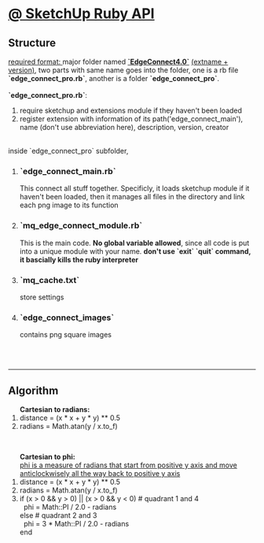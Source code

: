 # <a href='https://ruby.sketchup.com/Sketchup/Model.html'>@ SketchUp Ruby API</a>
<h2>Structure</h2>
<u>required format: </u>major folder named <b><u>`EdgeConnect4.0`</b></u> <u>(extname + version)</u>, two parts with same name goes into the folder, one is a rb file <b>`edge_connect_pro.rb`</b>, another is a folder <b>`edge_connect_pro`</b>. 
<br /><br />
<b>`edge_connect_pro.rb`</b>: 
<ol><li>require sketchup and extensions module if they haven't been loaded</li>
<li>register extension with information of its path('edge_connect_main'), name (don't use abbreviation here), description, version, creator</li></ol>
<br />
inside `edge_connect_pro` subfolder, 
<br />
<ol>
	<li><h3>`edge_connect_main.rb`</h3>
		<p>This connect all stuff together. Specificly, it loads sketchup module if it haven't been loaded, then it manages all files in the directory and link each png image to its function</p>
	</li>
	<li><h3>`mq_edge_connect_module.rb`</h3>
		<p>This is the main code. <b>No global variable allowed</b>, since all code is put into a unique module with your name. <b>don't use `exit` `quit` command, it bascially kills the ruby interpreter</b></p>
	</li>
	<li><h3>`mq_cache.txt`</h3>
		<p>store settings</p>
	</li>
	<li><h3>`edge_connect_images`</h3>
		<p>contains png square images</p>
	</li>
</ol>
<br /><br />
<hr />
<h2>Algorithm</h2>
<ol><b>Cartesian to radians:</b>
	<li>distance = (x * x + y * y) ** 0.5</li>
	<li>radians = Math.atan(y / x.to_f)</li>
</ol>
<br />
<ol><b>Cartesian to phi:</b><br />
	<u>phi is a measure of radians that start from positive y axis and move anticlockwisely all the way back to positive y axis</u>
	<li>distance = (x * x + y * y) ** 0.5</li>
	<li>radians = Math.atan(y / x.to_f)</li>
	<li>
		if (x > 0 && y > 0) || (x > 0 && y < 0) # quadrant 1 and 4<br />
          &nbsp;&nbsp;phi = Math::PI / 2.0 - radians<br />
        else # quadrant 2 and 3<br />
          &nbsp;&nbsp;phi = 3 * Math::PI / 2.0 - radians<br />
        end
    </li>
</ol>